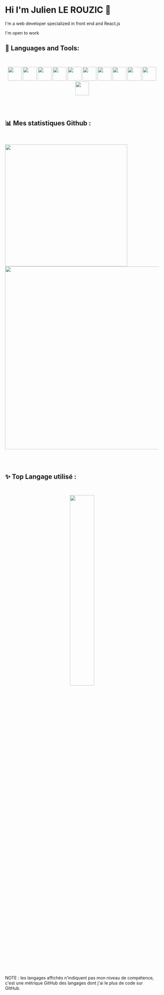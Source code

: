 # Hi I'm Julien LE ROUZIC 👋

I'm a web developer specialized in front end and React.js

I'm open to work


## 🚀 Languages and Tools:
<br/>
<p align="center">
 <img style="width:45px;" src="https://cdn.jsdelivr.net/gh/devicons/devicon/icons/vscode/vscode-original.svg" />
 <img style="width:45px;" src="https://cdn.jsdelivr.net/gh/devicons/devicon/icons/typescript/typescript-original.svg" /> 
 <img style="width:45px;" src="https://cdn.jsdelivr.net/gh/devicons/devicon/icons/javascript/javascript-plain.svg" />
 <img style="width:45px;" src="https://cdn.jsdelivr.net/gh/devicons/devicon/icons/react/react-original-wordmark.svg" />
 <img style="width:45px;" src="https://cdn.jsdelivr.net/gh/devicons/devicon/icons/redux/redux-original.svg" />
 <img style="width:45px;" src="https://cdn.jsdelivr.net/gh/devicons/devicon/icons/sass/sass-original.svg" />
 <img style="width:45px;" src="https://cdn.jsdelivr.net/gh/devicons/devicon/icons/git/git-original.svg" />   
 <img style="width:45px;" src="https://cdn.jsdelivr.net/gh/devicons/devicon/icons/vscode/vscode-original.svg" />
  <img style="width:45px;" src="https://cdn.jsdelivr.net/gh/devicons/devicon/icons/html5/html5-original-wordmark.svg" />
 <img style="width:45px;" src="https://cdn.jsdelivr.net/gh/devicons/devicon/icons/css3/css3-original-wordmark.svg" />
 <img style="width:45px;" src="https://cdn.jsdelivr.net/gh/devicons/devicon/icons/illustrator/illustrator-plain.svg" />

 
</p>
<br/>
<br/>

##  📊 Mes statistiques Github :
<br/>
<p >
  <a href="https://github.com/anuraghazra/github-readme-stats">
    <img style="width:400px"  src="https://github-readme-stats.vercel.app/api?username=lerouzicjulien&count_private=true&show_icons=true&theme=radical">
    <img style="width:600px"  src="https://activity-graph.herokuapp.com/graph?username=lerouzicjulien&theme=react-dark">
  </a>  
</p>
<br/><br/>

##  ✨ Top Langage utilisé :
<br/>
<p align="center">
 <a href="https://github.com/anuraghazra/github-readme-stats">
    <img style="width:40%;" align="center" src="https://github-readme-stats.vercel.app/api/top-langs/?username=lerouzicjulien&theme=dark&count_private=true&show_icons=true&langs_count=10&layout=compact">
  </a>
</p>

NOTE : les langages affichés n'indiquent pas mon niveau de compétence, c'est une métrique GitHub des langages dont j'ai le plus de code sur GitHub.
